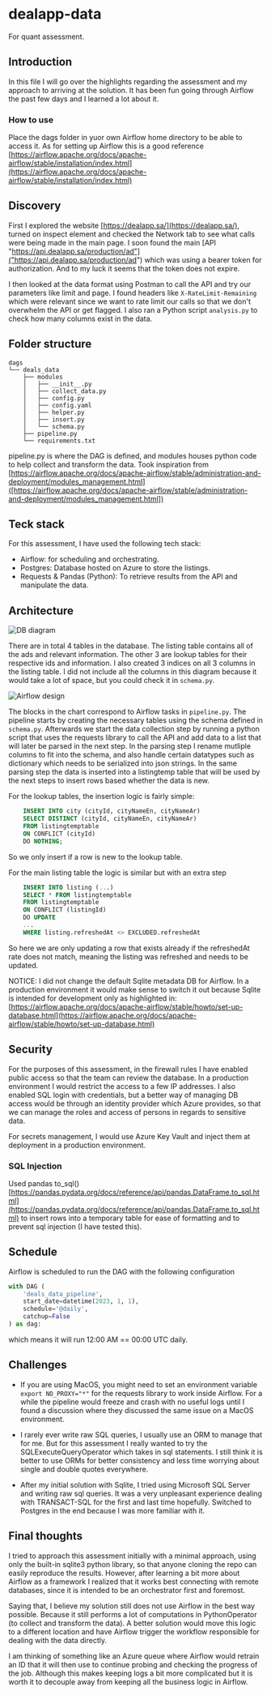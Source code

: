 # dealapp-data
For quant assessment.

## Introduction
In this file I will go over the highlights regarding the assessment and my approach to arriving at the solution. It has been fun going through Airflow the past few days and I learned a lot about it.

### How to use
Place the dags folder in yuor own Airflow home directory to be able to access it. As for setting up Airflow this is a good reference [https://airflow.apache.org/docs/apache-airflow/stable/installation/index.html](https://airflow.apache.org/docs/apache-airflow/stable/installation/index.html)

## Discovery
First I explored the website [https://dealapp.sa/](https://dealapp.sa/), turned on inspect element and checked the Network tab to see what calls were being made in the main page. I soon found the main [API "https://api.dealapp.sa/production/ad"]("https://api.dealapp.sa/production/ad") which was using a bearer token for authorization. And to my luck it seems that the token does not expire. 

I then looked at the data format using Postman to call the API and try our parameters like limit and page. I found headers like ```X-RateLimit-Remaining``` which were relevant since we want to rate limit our calls so that we don't overwhelm the API or get flagged. I also ran a Python script `analysis.py` to check how many columns exist in the data.

## Folder structure
```
dags
└── deals_data
    ├── modules
    │   ├── __init__.py
    │   ├── collect_data.py
    │   ├── config.py
    │   ├── config.yaml 
    │   ├── helper.py
    │   ├── insert.py
    │   └── schema.py
    ├── pipeline.py
    └── requirements.txt
```
pipeline.py is where the DAG is defined, and modules houses python code to help collect and transform the data.
Took inspiration from [https://airflow.apache.org/docs/apache-airflow/stable/administration-and-deployment/modules_management.html]([https://airflow.apache.org/docs/apache-airflow/stable/administration-and-deployment/modules_management.html])

## Teck stack
For this assessment, I have used the following tech stack:
- Airflow: for scheduling and orchestrating.
- Postgres: Database hosted on Azure to store the listings.
- Requests & Pandas (Python): To retrieve results from the API and manipulate the data.

## Architecture
![DB diagram](https://github.com/mhalhamdan/dealapp-data/assets/48159946/207527d0-444a-461a-b9bc-0a5ab6d573cf)

There are in total 4 tables in the database. The listing table contains all of the ads and relevant information. The other 3 are lookup tables for their respective ids and information. I also created 3 indices on all 3 columns in the listing table. I did not include all the columns in this diagram because it would take a lot of space, but you could check it in `schema.py`.

![Airflow design](https://github.com/mhalhamdan/dealapp-data/assets/48159946/1de7a73f-d1b1-49d3-b9b1-c37eac07b440)

The blocks in the chart correspond to Airflow tasks in `pipeline.py`. The pipeline starts by creating the necessary tables using the schema defined in `schema.py`. Afterwards we start the data collection step by running a python script that uses the requests library to call the API and add data to a list that will later be parsed in the next step. In the parsing step I rename mutliple columns to fit into the schema, and also handle certain datatypes such as dictionary which needs to be serialized into json strings. In the same parsing step the data is inserted into a listingtemp table that will be used by the next steps to insert rows based whether the data is new. 

For the lookup tables, the insertion logic is fairly simple:
```sql
    INSERT INTO city (cityId, cityNameEn, cityNameAr) 
    SELECT DISTINCT (cityId, cityNameEn, cityNameAr)
    FROM listingtemptable
    ON CONFLICT (cityId) 
    DO NOTHING;
```
So we only insert if a row is new to the lookup table.

For the main listing table the logic is similar but with an extra step
```sql
    INSERT INTO listing (...)
    SELECT * FROM listingtemptable
    FROM listingtemptable
    ON CONFLICT (listingId) 
    DO UPDATE
    ...
    WHERE listing.refreshedAt <> EXCLUDED.refreshedAt
```
So here we are only updating a row that exists already if the refreshedAt rate does not match, meaning the listing was refreshed and needs to be updated.

NOTICE: I did not change the default Sqlite metadata DB for Airflow. In a production environment it would make sense to switch it out because Sqlite is intended for development only as highlighted in: [https://airflow.apache.org/docs/apache-airflow/stable/howto/set-up-database.html](https://airflow.apache.org/docs/apache-airflow/stable/howto/set-up-database.html)

## Security

For the purposes of this assessment, in the firewall rules I have enabled public access so that the team can review the database. In a production environment I would restrict the access to a few IP addresses. I also enabled SQL login with credentials, but a better way of managing DB access would be through an identity provider which Azure provides, so that we can manage the roles and access of persons in regards to sensitive data.

For secrets management, I would use Azure Key Vault and inject them at deployment in a production environment. 

### SQL Injection
Used pandas to_sql() [https://pandas.pydata.org/docs/reference/api/pandas.DataFrame.to_sql.html](https://pandas.pydata.org/docs/reference/api/pandas.DataFrame.to_sql.html) to insert rows into a temporary table for ease of formatting and to prevent sql injection (I have tested this). 

## Schedule 
Airflow is scheduled to run the DAG with the following configuration
```python
with DAG (
    'deals_data_pipeline', 
    start_date=datetime(2023, 1, 1), 
    schedule='@daily',
    catchup=False
) as dag:
```
which means it will run 12:00 AM == 00:00 UTC daily.

## Challenges

- If you are using MacOS, you might need to set an environment variable ```export NO_PROXY="*"``` for the requests library to work inside Airflow. For a while the pipeline would freeze and crash with no useful logs until I found a discussion where they discussed the same issue on a MacOS environment.

- I rarely ever write raw SQL queries, I usually use an ORM to manage that for me. But for this assessment I really wanted to try the SQLExecuteQueryOperator which takes in sql statements. I still think it is better to use ORMs for better consistency and less time worrying about single and double quotes everywhere.
  
- After my initial solution with Sqlite, I tried using Microsoft SQL Server and writing raw sql queries. It was a very unpleasant experience dealing with TRANSACT-SQL for the first and last time hopefully. Switched to Postgres in the end because I was more familiar with it.

## Final thoughts
I tried to approach this assessment initially with a minimal approach, using only the built-in sqlite3 python library, so that anyone cloning the repo can easily reproduce the results. However, after learning a bit more about Airflow as a framework I realized that it works best connecting with remote databases, since it is intended to be an orchestrator first and foremost. 

Saying that, I believe my solution still does not use Airflow in the best way possible. Because it still performs a lot of computations in PythonOperator (to collect and transform the data). A better solution would move this logic to a different location and have Airflow trigger the workflow responsible for dealing with the data directly.

I am thinking of something like an Azure queue where Airflow would retrain an ID that it will then use to continue probing and checking the progress of the job. Although this makes keeping logs a bit more complicated but it is worth it to decouple away from keeping all the business logic in Airflow.

